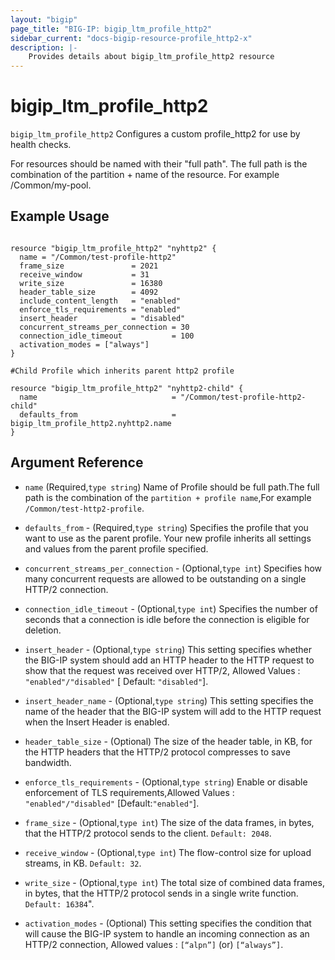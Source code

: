```yaml
---
layout: "bigip"
page_title: "BIG-IP: bigip_ltm_profile_http2"
sidebar_current: "docs-bigip-resource-profile_http2-x"
description: |-
    Provides details about bigip_ltm_profile_http2 resource
---
```


# bigip\_ltm\_profile_http2

`bigip_ltm_profile_http2` Configures a custom profile_http2 for use by health checks.

For resources should be named with their "full path". The full path is the combination of the partition + name of the resource. For example /Common/my-pool.

## Example Usage

```hcl

resource "bigip_ltm_profile_http2" "nyhttp2" {
  name = "/Common/test-profile-http2"
  frame_size               = 2021
  receive_window           = 31
  write_size               = 16380
  header_table_size        = 4092
  include_content_length   = "enabled"
  enforce_tls_requirements = "enabled"
  insert_header            = "disabled"
  concurrent_streams_per_connection = 30
  connection_idle_timeout           = 100
  activation_modes = ["always"]
}

#Child Profile which inherits parent http2 profile

resource "bigip_ltm_profile_http2" "nyhttp2-child" {
  name                              = "/Common/test-profile-http2-child"
  defaults_from                     = bigip_ltm_profile_http2.nyhttp2.name
}

```      

## Argument Reference

* `name` (Required,`type string`) Name of Profile should be full path.The full path is the combination of the `partition + profile name`,For example `/Common/test-http2-profile`.

* `defaults_from` - (Required,`type string`) Specifies the profile that you want to use as the parent profile. Your new profile inherits all settings and values from the parent profile specified.

* `concurrent_streams_per_connection` - (Optional,`type int`) Specifies how many concurrent requests are allowed to be outstanding on a single HTTP/2 connection.

* `connection_idle_timeout` - (Optional,`type int`) Specifies the number of seconds that a connection is idle before the connection is eligible for deletion.

* `insert_header` - (Optional,`type string`) This setting specifies whether the BIG-IP system should add an HTTP header to the HTTP request to show that the request was received over HTTP/2, Allowed Values : `"enabled"/"disabled"` [ Default: `"disabled"`].

* `insert_header_name` - (Optional,`type string`) This setting specifies the name of the header that the BIG-IP system will add to the HTTP request when the Insert Header is enabled.

* `header_table_size` - (Optional) The size of the header table, in KB, for the HTTP headers that the HTTP/2 protocol compresses to save bandwidth.

* `enforce_tls_requirements` - (Optional,`type string`) Enable or disable enforcement of TLS requirements,Allowed Values : `"enabled"/"disabled"` [Default:`"enabled"`].

* `frame_size` - (Optional,`type int`) The size of the data frames, in bytes, that the HTTP/2 protocol sends to the client. `Default: 2048`.

* `receive_window` - (Optional,`type int`) The flow-control size for upload streams, in KB. `Default: 32`.

* `write_size` - (Optional,`type int`) The total size of combined data frames, in bytes, that the HTTP/2 protocol sends in a single write function. `Default: 16384`".

* `activation_modes` - (Optional) This setting specifies the condition that will cause the BIG-IP system to handle an incoming connection as an HTTP/2 connection, Allowed values : `[“alpn”]` (or) `[“always”]`.
